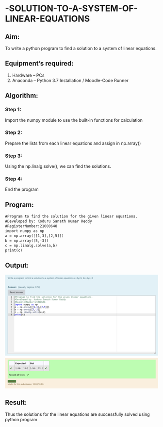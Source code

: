 # -SOLUTION-TO-A-SYSTEM-OF-LINEAR-EQUATIONS
## Aim:
To write a python program to find a solution to a system of linear equations.
## Equipment’s required:
1. 	Hardware – PCs
2. 	Anaconda – Python 3.7 Installation / Moodle-Code Runner
## Algorithm:
### Step 1: 
Import the numpy module to use the built-in functions for calculation
### Step 2: 
Prepare the lists from each linear equations and assign in np.array()
### Step 3: 
Using the np.linalg.solve(), we can find the solutions.
### Step 4: 
End the program
## Program:
~~~
#Program to find the solution for the given linear equations.
#Developed by: Koduru Sanath Kumar Reddy
#RegisterNumber:21000648
import numpy as np
a = np.array([[1,3],[2,5]])
b = np.array([5,-3])
c = np.linalg.solve(a,b)
print(c)
~~~
## Output:
![Out put of the program](./images/Exp01.PNG)
## Result: 
Thus the solutions for the linear equations are successfully solved using python program

